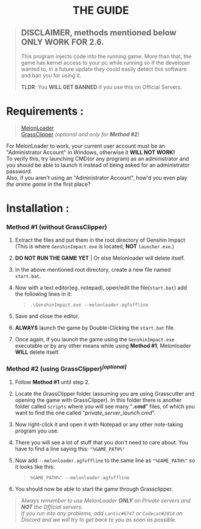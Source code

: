 <div align="center">
  <h1>THE GUIDE</h1>
</div>

> ## **DISCLAIMER**, methods mentioned below **ONLY WORK FOR 2.6**.
>
> This program injects code into the running game. More than that, the game has kernel access to your pc while running so if the developer wanted to, in a future update they could easily detect this software and ban you for using it.
>
> **TLDR**: You **WILL GET BANNED** if you use this on Official Servers.

# Requirements :

> <a href="https://anonfiles.com/P0o9defby2/MelonLoader_rar">MelonLoader</a>  
> <a href="https://github.com/Grasscutters/GrassClipper/releases/tag/v0.9.10">GrassClipper</a> _(optional and only for **Method #2**)_

For MelonLoader to work, your current user account must be an "Administrator Account" in Windows, otherwise it **WILL NOT WORK!**  
To verify this, try launching CMD(or any program) as an administrator and you should be able to launch it instead of being asked for an administrator password.  
Also, if you aren't using an "Administrator Account", how'd you even play _the anime game_ in the first place?

# Installation :

### Method #1 (without GrassClipper)

1. Extract the files and put them in the root directory of Genshin Impact (This is where `GenshinImpact.exe` is located, **NOT** `launcher.exe`.)

2. **DO NOT RUN THE GAME YET** | Or else Melonloader will delete itself.
3. In the above mentioned root directory, create a new file named `start.bat`.
4. Now with a text editor(eg. notepad), open/edit the file(`start.bat`) add the following lines in it:
   > `.\GenshinImpact.exe --melonloader.agfoffline`  
5. Save and close the editor.
6. **ALWAYS** launch the game by Double-Clicking the `start.bat` file.
7. Once again, if you launch the game using the `GenshinImpact.exe` executable or by any other means while using **Method #1**, Melonloader __WILL__ delete itself.

### Method #2 (using GrassClipper)<sup>_[optional]_</sup>

1. Follow **Method #1** until step 2.

2. Locate the GrassClipper folder (assuming you are using Grasscutter and opening the game with GrassClipper). In this folder there is another folder called `scripts` where you will see many "**.cmd**" files, of which you want to find the one called "_private_server_launch.cmd_".
3. Now right-click it and open it with Notepad or any other note-taking program you use.
4. There you will see a lot of stuff that you don't need to care about. You have to find a line saying this: `"%GAME_PATH%"`
5. Now add `--melonloader.agfoffline` to the same line as `"%GAME_PATH%"` so it looks like this:
   > `%GAME_PATH%" --melonloader.agfoffline`  
6. You should now be able to start the game through Grassclipper.

> *Always remember to use MelonLoader __ONLY__ on Private servers and __NOT__ the Official servers.*  
> *If you run into any problems, add `Lantic#6747` or `Codecat#2014` on Discord and we will try to get back to you as soon as possible.*
